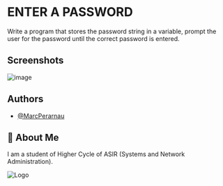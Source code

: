 
# ENTER A PASSWORD
Write a program that stores the password string in a variable, prompt the user for the password until the correct password is entered.

## Screenshots

![image](https://github.com/MarcPerarnau/C/assets/151735878/b9285a4e-4a90-43e6-a70f-eb8035a79c01)


## Authors

- [@MarcPerarnau](https://github.com/MarcPerarnau)


## 🚀 About Me
I am a student of Higher Cycle of ASIR (Systems and Network Administration).


![Logo](https://github.com/MarcPerarnau/MV/assets/151735878/dbd36d50-971f-4147-8b66-0c489954895e)
